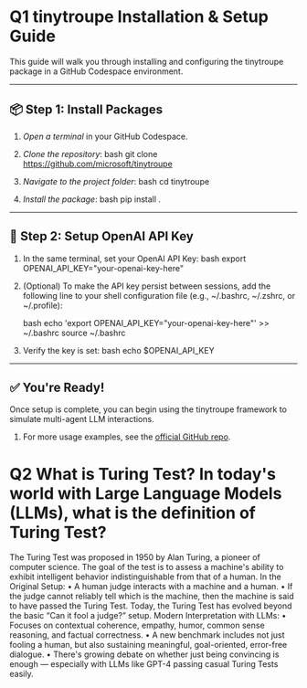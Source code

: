 # Q1 tinytroupe Installation & Setup Guide

This guide will walk you through installing and configuring the tinytroupe package in a GitHub Codespace environment.

---

## 📦 Step 1: Install Packages

1. *Open a terminal* in your GitHub Codespace.

2. *Clone the repository*:
   bash
   git clone https://github.com/microsoft/tinytroupe
   

3. *Navigate to the project folder*:
   bash
   cd tinytroupe
   

4. *Install the package*:
   bash
   pip install .
   

---

## 🔐 Step 2: Setup OpenAI API Key

1. In the same terminal, set your OpenAI API Key:
   bash
   export OPENAI_API_KEY="your-openai-key-here"
   

2. (Optional) To make the API key persist between sessions, add the following line to your shell configuration file (e.g., ~/.bashrc, ~/.zshrc, or ~/.profile):

   bash
   echo 'export OPENAI_API_KEY="your-openai-key-here"' >> ~/.bashrc
   source ~/.bashrc
   

3. Verify the key is set:
   bash
   echo $OPENAI_API_KEY
   

---

## ✅ You're Ready!

Once setup is complete, you can begin using the tinytroupe framework to simulate multi-agent LLM interactions.

1.	For more usage examples, see the [official GitHub repo](https://github.com/microsoft/tinytroupe).


# Q2  What is Turing Test? In today's world with Large Language Models (LLMs), what is the definition of Turing Test?
The Turing Test was proposed in 1950 by Alan Turing, a pioneer of computer science. The goal of the test is to assess a machine's ability to exhibit intelligent behavior indistinguishable from that of a human.
In the Original Setup:
•	A human judge interacts with a machine and a human.
•	If the judge cannot reliably tell which is the machine, then the machine is said to have passed the Turing Test.
Today, the Turing Test has evolved beyond the basic “Can it fool a judge?” setup.
Modern Interpretation with LLMs:
•	Focuses on contextual coherence, empathy, humor, common sense reasoning, and factual correctness.
•	A new benchmark includes not just fooling a human, but also sustaining meaningful, goal-oriented, error-free dialogue.
•	There's growing debate on whether just being convincing is enough — especially with LLMs like GPT-4 passing casual Turing Tests easily.
